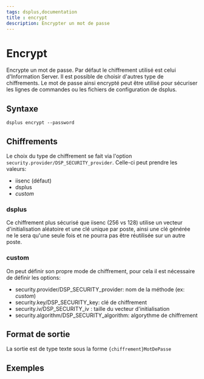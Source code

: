 ```yaml
---
tags: dsplus,documentation
title : encrypt
description: Encrypter un mot de passe
---
```



# Encrypt

Encrypte un mot de passe.
Par défaut le chiffrement utilisé est celui d'Information Server. Il est possible de choisir d'autres type de chiffrements.
Le mot de passe ainsi encrypté peut être utilisé pour sécuriser les lignes de commandes ou les fichiers de configuration de dsplus.


## Syntaxe
```
dsplus encrypt --password
```

## Chiffrements

Le choix du type de chiffrement se fait via l'option `security.provider/DSP_SECURITY_provider`. Celle-ci peut prendre les valeurs:

* iisenc (défaut)
* dsplus
* *custom* 

### dsplus

Ce chiffrement plus sécurisé que iisenc (256 vs 128) utilise un vecteur d'initialisation aléatoire et une clé unique par poste, ainsi une clé générée ne le sera qu'une seule fois et ne pourra pas être réutilisée sur un autre poste.

### custom

On peut définir son propre mode de chiffrement, pour cela il est nécessaire de définir les options:

* security.provider/DSP_SECURITY_provider: nom de la méthode (ex: *custom*)
* security.key/DSP_SECURITY_key: clé de chiffrement
* security.iv/DSP_SECURITY_iv : taille du vecteur d'initialisation
* security.algorithm/DSP_SECURITY_algorithm: algorythme de chiffrement


## Format de sortie

La sortie est de type texte sous la forme `{chiffrement}MotDePasse`

## Exemples


